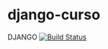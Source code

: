 # django-curso
DJANGO
[![Build Status](https://app.travis-ci.com/javanurbieta/django-curso.svg?branch=master)](https://app.travis-ci.com/javanurbieta/django-curso)
